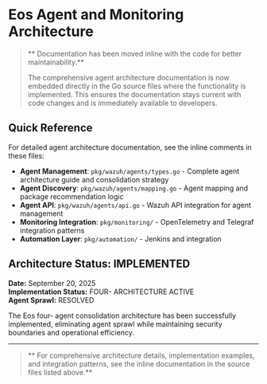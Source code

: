 # Eos Agent and Monitoring Architecture

> ** Documentation has been moved inline with the code for better maintainability.**
> 
> The comprehensive agent architecture documentation is now embedded directly in the Go source files where the functionality is implemented. This ensures the documentation stays current with code changes and is immediately available to developers.

## Quick Reference

For detailed agent architecture documentation, see the inline comments in these files:

- **Agent Management**: `pkg/wazuh/agents/types.go` - Complete agent architecture guide and consolidation strategy
- **Agent Discovery**: `pkg/wazuh/agents/mapping.go` - Agent mapping and package recommendation logic  
- **Agent API**: `pkg/wazuh/agents/api.go` - Wazuh API integration for agent management
- **Monitoring Integration**: `pkg/monitoring/` - OpenTelemetry and Telegraf integration patterns
- **Automation Layer**: `pkg/automation/` - Jenkins and  integration

## Architecture Status:  IMPLEMENTED

**Date:** September 20, 2025  
**Implementation Status:**  FOUR- ARCHITECTURE ACTIVE  
**Agent Sprawl:**  RESOLVED

The Eos four- agent consolidation architecture has been successfully implemented, eliminating agent sprawl while maintaining security boundaries and operational efficiency.

---

> ** For comprehensive architecture details, implementation examples, and integration patterns, see the inline documentation in the source files listed above.**

